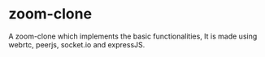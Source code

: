 # zoom-clone
A zoom-clone which implements the basic functionalities, It is made using webrtc, peerjs, socket.io and expressJS.
